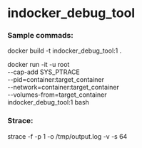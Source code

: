 # indocker_debug_tool

### Sample commads:

docker build -t indocker_debug_tool:1 .

docker run -it -u root \
--cap-add SYS_PTRACE \
--pid=container:target_container \
--network=container:target_container  \
--volumes-from=target_container \
indocker_debug_tool:1   bash

### Strace:
strace -f -p 1 -o /tmp/output.log -v -s 64
